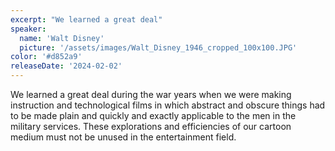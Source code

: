 ```yaml
---
excerpt: "We learned a great deal"
speaker:
  name: 'Walt Disney'
  picture: '/assets/images/Walt_Disney_1946_cropped_100x100.JPG'
color: '#d852a9'
releaseDate: '2024-02-02'
---
```

We learned a great deal during the war years when we were making instruction and technological films in which abstract and obscure things had to be made plain and quickly and exactly applicable to the men in the military services. These explorations and efficiencies of our cartoon medium must not be unused in the entertainment field.